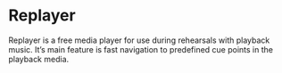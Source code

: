 # Replayer
Replayer is a free media player for use during rehearsals with playback music. It’s main feature is fast navigation to predefined cue points in the playback media.
